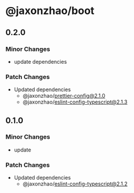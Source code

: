 # @jaxonzhao/boot

## 0.2.0

### Minor Changes

- update dependencies

### Patch Changes

- Updated dependencies
  - @jaxonzhao/prettier-config@2.1.0
  - @jaxonzhao/eslint-config-typescript@2.1.3

## 0.1.0

### Minor Changes

- update

### Patch Changes

- Updated dependencies
  - @jaxonzhao/eslint-config-typescript@2.1.2

